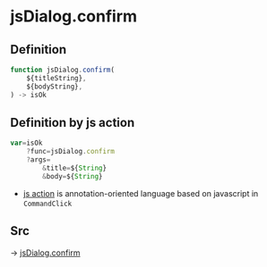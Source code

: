 # jsDialog.confirm

## Definition

```js.js
function jsDialog.confirm(
	${titleString},
	${bodyString},
) -> isOk
```


## Definition by js action

```js.js
var=isOk
	?func=jsDialog.confirm
	?args=
		&title=${String}
		&body=${String}
```

- [js action](#) is annotation-oriented language based on javascript in `CommandClick`



## Src

-> [jsDialog.confirm](https://github.com/puutaro/CommandClick/blob/master/app/src/main/java/com/puutaro/commandclick/fragment_lib/terminal_fragment/js_interface/dialog/JsDialog.kt#L414)



